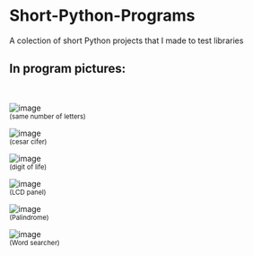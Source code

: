 # Short-Python-Programs
A colection of short Python projects that I made to test libraries

<h2>In program pictures:</h2> <br>

![image](https://user-images.githubusercontent.com/91379492/199491015-59fe9d82-9153-4535-8e72-ae4969df808a.png)<br>
<sub>(same number of letters)</sub>

![image](https://user-images.githubusercontent.com/91379492/199491462-2104c270-cebf-4f1a-96e8-56498187189b.png)<br>
<sub>(cesar cifer)</sub>

![image](https://user-images.githubusercontent.com/91379492/199493178-136a9d07-3b42-4452-b579-9e8fffa43323.png)<br>
<sub>(digit of life)</sub>

![image](https://user-images.githubusercontent.com/91379492/199494934-37ad8860-f85e-4249-b60c-b02bf42fa981.png)<br>
<sub>(LCD panel)</sub>

![image](https://user-images.githubusercontent.com/91379492/199495845-f7fb481e-93a7-4042-b5c4-4c9a57a9f6ee.png)<br>
<sub>(Palindrome)</sub>

![image](https://user-images.githubusercontent.com/91379492/199496373-6f60e021-1de9-4bb4-88cd-af12672460ba.png)<br>
<sub>(Word searcher)</sub>
